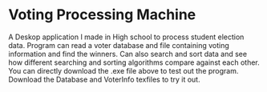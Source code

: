 # Voting Processing Machine
A Deskop application I made in High school to process student election data. Program can read a voter database and file containing voting information and find the winners. Can also search and sort data and see how different searching and sorting algorithms compare against each other. 
You can directly download the .exe file above to test out the program. Download the Database and VoterInfo texfiles to try it out.
